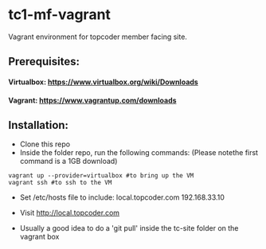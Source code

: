 tc1-mf-vagrant
==============

Vagrant environment for topcoder member facing site.

## Prerequisites:
#### Virtualbox: https://www.virtualbox.org/wiki/Downloads
#### Vagrant: https://www.vagrantup.com/downloads

## Installation:
* Clone this repo
* Inside the folder repo, run the following commands: 
(Please notethe first command is a 1GB download)

```
vagrant up --provider=virtualbox #to bring up the VM
vagrant ssh #to ssh to the VM
```

* Set /etc/hosts file to include:
local.topcoder.com 192.168.33.10

* Visit http://local.topcoder.com
* Usually a good idea to do a 'git pull' inside the tc-site folder on the vagrant box
